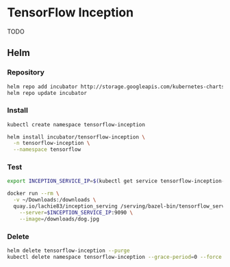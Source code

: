 # TensorFlow Inception

TODO

## Helm

### Repository

```sh
helm repo add incubator http://storage.googleapis.com/kubernetes-charts-incubator
helm repo update incubator
```

### Install

```sh
kubectl create namespace tensorflow-inception
```

```sh
helm install incubator/tensorflow-inception \
  -n tensorflow-inception \
  --namespace tensorflow
```

### Test

```sh
export INCEPTION_SERVICE_IP=$(kubectl get service tensorflow-inception-ten -o jsonpath='{.status.loadBalancer.ingress[0].ip}' -n tensorflow-inception )
```

```sh
docker run --rm \
  -v ~/Downloads:/downloads \
  quay.io/lachie83/inception_serving /serving/bazel-bin/tensorflow_serving/example/inception_client \
    --server=$INCEPTION_SERVICE_IP:9090 \
    --image=/downloads/dog.jpg
```

### Delete

```sh
helm delete tensorflow-inception --purge
kubectl delete namespace tensorflow-inception --grace-period=0 --force
```
